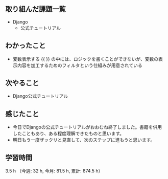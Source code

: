 ## 取り組んだ課題一覧
- Django
    - 公式チュートリアル

## わかったこと
- 変数表示する {{ }} の中には、ロジックを書くことができないが、変数の表示内容を加工するためのフィルタという仕組みが用意されている    

## 次やること
- Django公式チュートリアル    

## 感じたこと
-  今日でDjangoの公式チュートリアルがおおむね終了しました。書籍を併用したこともあり、ある程度理解できたものと思います。
- 明日もう一度ザックリと見直して、次のステップに進もうと思います。                
    
## 学習時間
3.5 h （今週: 32 h, 今月: 81.5 h, 累計: 874.5 h）